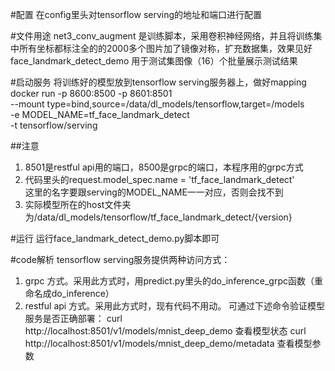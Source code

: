 #配置
在config里头对tensorflow serving的地址和端口进行配置

#文件用途
net3_conv_augment 是训练脚本，采用卷积神经网络，并且将训练集中所有坐标都标注全的的2000多个图片加了镜像对称，扩充数据集，效果见好
face_landmark_detect_demo   用于测试集图像（16）个批量展示测试结果

#启动服务
将训练好的模型放到tensorflow serving服务器上，做好mapping
docker run -p 8600:8500 -p 8601:8501 \
  --mount type=bind,source=/data/dl_models/tensorflow,target=/models \
  -e MODEL_NAME=tf_face_landmark_detect \
  -t tensorflow/serving

##注意 
1. 8501是restful api用的端口，8500是grpc的端口，本程序用的grpc方式
2. 代码里头的request.model_spec.name = 'tf_face_landmark_detect'  
    这里的名字要跟serving的MODEL_NAME一一对应，否则会找不到
3. 实际模型所在的host文件夹为/data/dl_models/tensorflow/tf_face_landmark_detect/{version}

#运行
运行face_landmark_detect_demo.py脚本即可

#code解析
tensorflow serving服务提供两种访问方式：
1. grpc 方式。采用此方式时，用predict.py里头的do_inference_grpc函数（重命名成do_inference）
2. restful api 方式。采用此方式时，现有代码不用动。
    可通过下述命令验证模型服务是否正确部署：
     curl http://localhost:8501/v1/models/mnist_deep_demo          查看模型状态
     curl http://localhost:8501/v1/models/mnist_deep_demo/metadata 查看模型参数